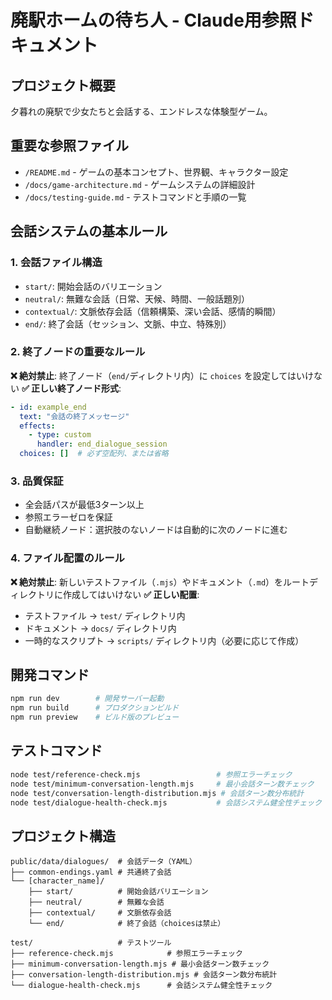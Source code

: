 # 廃駅ホームの待ち人 - Claude用参照ドキュメント

## プロジェクト概要
夕暮れの廃駅で少女たちと会話する、エンドレスな体験型ゲーム。

## 重要な参照ファイル
- `/README.md` - ゲームの基本コンセプト、世界観、キャラクター設定
- `/docs/game-architecture.md` - ゲームシステムの詳細設計
- `/docs/testing-guide.md` - テストコマンドと手順の一覧

## 会話システムの基本ルール

### 1. 会話ファイル構造
- `start/`: 開始会話のバリエーション
- `neutral/`: 無難な会話（日常、天候、時間、一般話題別）
- `contextual/`: 文脈依存会話（信頼構築、深い会話、感情的瞬間）
- `end/`: 終了会話（セッション、文脈、中立、特殊別）

### 2. 終了ノードの重要なルール
**❌ 絶対禁止**: 終了ノード（`end/`ディレクトリ内）に `choices` を設定してはいけない
**✅ 正しい終了ノード形式**:
```yaml
- id: example_end
  text: "会話の終了メッセージ"
  effects:
    - type: custom
      handler: end_dialogue_session
  choices: []  # 必ず空配列、または省略
```

### 3. 品質保証
- 全会話パスが最低3ターン以上
- 参照エラーゼロを保証
- 自動継続ノード：選択肢のないノードは自動的に次のノードに進む

### 4. ファイル配置のルール
**❌ 絶対禁止**: 新しいテストファイル（`.mjs`）やドキュメント（`.md`）をルートディレクトリに作成してはいけない
**✅ 正しい配置**:
- テストファイル → `test/` ディレクトリ内
- ドキュメント → `docs/` ディレクトリ内
- 一時的なスクリプト → `scripts/` ディレクトリ内（必要に応じて作成）

## 開発コマンド
```bash
npm run dev        # 開発サーバー起動
npm run build      # プロダクションビルド
npm run preview    # ビルド版のプレビュー
```

## テストコマンド
```bash
node test/reference-check.mjs                 # 参照エラーチェック
node test/minimum-conversation-length.mjs     # 最小会話ターン数チェック
node test/conversation-length-distribution.mjs # 会話ターン数分布統計
node test/dialogue-health-check.mjs           # 会話システム健全性チェック
```

## プロジェクト構造
```
public/data/dialogues/  # 会話データ（YAML）
├── common-endings.yaml # 共通終了会話
└── [character_name]/
    ├── start/          # 開始会話バリエーション
    ├── neutral/        # 無難な会話
    ├── contextual/     # 文脈依存会話
    └── end/            # 終了会話（choicesは禁止）

test/                   # テストツール
├── reference-check.mjs            # 参照エラーチェック
├── minimum-conversation-length.mjs # 最小会話ターン数チェック
├── conversation-length-distribution.mjs # 会話ターン数分布統計
└── dialogue-health-check.mjs      # 会話システム健全性チェック
```